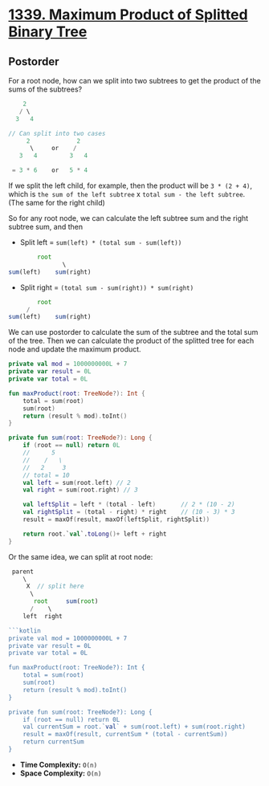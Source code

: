 # [1339. Maximum Product of Splitted Binary Tree](https://leetcode.com/problems/maximum-product-of-splitted-binary-tree/description/)

## Postorder
For a root node, how can we split into two subtrees to get the product of the sums of the subtrees?
```js
    2     
   / \    
  3   4

// Can split into two cases
     2             2
      \     or    /
   3   4         3   4

 = 3 * 6    or   5 * 4
```
If we split the left child, for example, then the product will be `3 * (2 + 4)`, which is `the sum of the left subtree` x `total sum - the left subtree`. (The same for the right child)

So for any root node, we can calculate the left subtree sum and the right subtree sum, and then
* Split left = `sum(left) * (total sum - sum(left))`
```js
        root
               \
sum(left)    sum(right)
```
* Split right = `(total sum - sum(right)) * sum(right)`
```js
        root
     /
sum(left)    sum(right)
```

We can use postorder to calculate the sum of the subtree and the total sum of the tree. Then we can calculate the product of the splitted tree for each node and update the maximum product.

```kotlin
private val mod = 1000000000L + 7
private var result = 0L
private var total = 0L

fun maxProduct(root: TreeNode?): Int {
    total = sum(root)
    sum(root)
    return (result % mod).toInt()
}

private fun sum(root: TreeNode?): Long {
    if (root == null) return 0L
    //      5
    //    /   \
    //   2     3
    // total = 10
    val left = sum(root.left) // 2
    val right = sum(root.right) // 3

    val leftSplit = left * (total - left)       // 2 * (10 - 2)
    val rightSplit = (total - right) * right    // (10 - 3) * 3
    result = maxOf(result, maxOf(leftSplit, rightSplit))

    return root.`val`.toLong()+ left + right
}
```

Or the same idea, we can split at root node:
```js
 parent
    \
     X  // split here
      \
       root     sum(root)
      /    \
    left  right

```kotlin
private val mod = 1000000000L + 7
private var result = 0L
private var total = 0L

fun maxProduct(root: TreeNode?): Int {
    total = sum(root)
    sum(root)
    return (result % mod).toInt()
}

private fun sum(root: TreeNode?): Long {
    if (root == null) return 0L
    val currentSum = root.`val` + sum(root.left) + sum(root.right)
    result = maxOf(result, currentSum * (total - currentSum))
    return currentSum
}
```

* **Time Complexity:** `O(n)`
* **Space Complexity:** `O(n)`